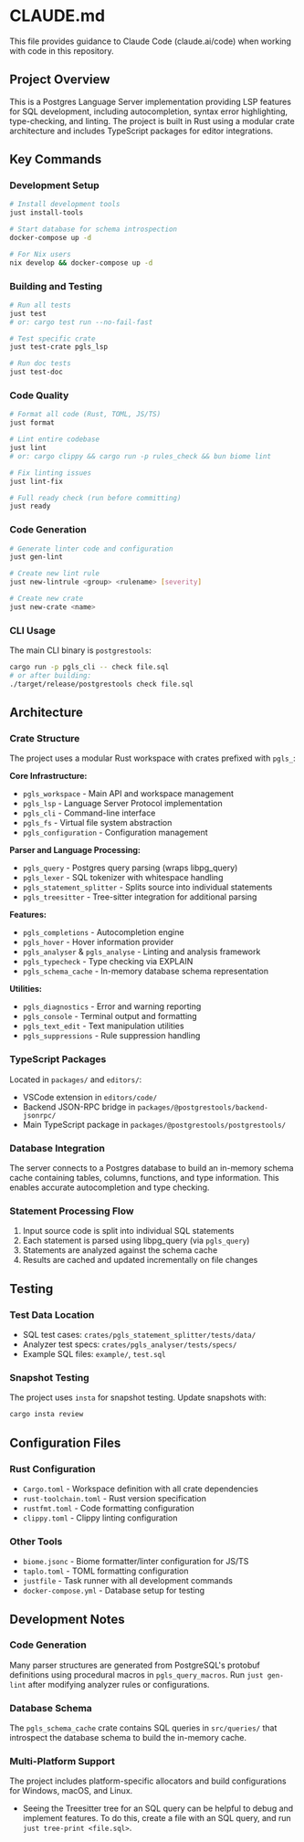# CLAUDE.md

This file provides guidance to Claude Code (claude.ai/code) when working with code in this repository.

## Project Overview

This is a Postgres Language Server implementation providing LSP features for SQL development, including autocompletion, syntax error highlighting, type-checking, and linting. The project is built in Rust using a modular crate architecture and includes TypeScript packages for editor integrations.

## Key Commands

### Development Setup
```bash
# Install development tools
just install-tools

# Start database for schema introspection
docker-compose up -d

# For Nix users
nix develop && docker-compose up -d
```

### Building and Testing
```bash
# Run all tests
just test
# or: cargo test run --no-fail-fast

# Test specific crate
just test-crate pgls_lsp

# Run doc tests
just test-doc
```

### Code Quality
```bash
# Format all code (Rust, TOML, JS/TS)
just format

# Lint entire codebase
just lint
# or: cargo clippy && cargo run -p rules_check && bun biome lint

# Fix linting issues
just lint-fix

# Full ready check (run before committing)
just ready
```

### Code Generation
```bash
# Generate linter code and configuration
just gen-lint

# Create new lint rule
just new-lintrule <group> <rulename> [severity]

# Create new crate
just new-crate <name>
```

### CLI Usage
The main CLI binary is `postgrestools`:
```bash
cargo run -p pgls_cli -- check file.sql
# or after building:
./target/release/postgrestools check file.sql
```

## Architecture

### Crate Structure
The project uses a modular Rust workspace with crates prefixed with `pgls_`:

**Core Infrastructure:**
- `pgls_workspace` - Main API and workspace management
- `pgls_lsp` - Language Server Protocol implementation  
- `pgls_cli` - Command-line interface
- `pgls_fs` - Virtual file system abstraction
- `pgls_configuration` - Configuration management

**Parser and Language Processing:**
- `pgls_query` - Postgres query parsing (wraps libpg_query)
- `pgls_lexer` - SQL tokenizer with whitespace handling
- `pgls_statement_splitter` - Splits source into individual statements
- `pgls_treesitter` - Tree-sitter integration for additional parsing

**Features:**
- `pgls_completions` - Autocompletion engine
- `pgls_hover` - Hover information provider
- `pgls_analyser` & `pgls_analyse` - Linting and analysis framework
- `pgls_typecheck` - Type checking via EXPLAIN
- `pgls_schema_cache` - In-memory database schema representation

**Utilities:**
- `pgls_diagnostics` - Error and warning reporting
- `pgls_console` - Terminal output and formatting
- `pgls_text_edit` - Text manipulation utilities
- `pgls_suppressions` - Rule suppression handling

### TypeScript Packages
Located in `packages/` and `editors/`:
- VSCode extension in `editors/code/`
- Backend JSON-RPC bridge in `packages/@postgrestools/backend-jsonrpc/`
- Main TypeScript package in `packages/@postgrestools/postgrestools/`

### Database Integration
The server connects to a Postgres database to build an in-memory schema cache containing tables, columns, functions, and type information. This enables accurate autocompletion and type checking.

### Statement Processing Flow
1. Input source code is split into individual SQL statements
2. Each statement is parsed using libpg_query (via `pgls_query`)
3. Statements are analyzed against the schema cache
4. Results are cached and updated incrementally on file changes

## Testing

### Test Data Location
- SQL test cases: `crates/pgls_statement_splitter/tests/data/`
- Analyzer test specs: `crates/pgls_analyser/tests/specs/`
- Example SQL files: `example/`, `test.sql`

### Snapshot Testing
The project uses `insta` for snapshot testing. Update snapshots with:
```bash
cargo insta review
```

## Configuration Files

### Rust Configuration
- `Cargo.toml` - Workspace definition with all crate dependencies
- `rust-toolchain.toml` - Rust version specification  
- `rustfmt.toml` - Code formatting configuration
- `clippy.toml` - Clippy linting configuration

### Other Tools
- `biome.jsonc` - Biome formatter/linter configuration for JS/TS
- `taplo.toml` - TOML formatting configuration
- `justfile` - Task runner with all development commands
- `docker-compose.yml` - Database setup for testing

## Development Notes

### Code Generation
Many parser structures are generated from PostgreSQL's protobuf definitions using procedural macros in `pgls_query_macros`. Run `just gen-lint` after modifying analyzer rules or configurations.

### Database Schema
The `pgls_schema_cache` crate contains SQL queries in `src/queries/` that introspect the database schema to build the in-memory cache.

### Multi-Platform Support  
The project includes platform-specific allocators and build configurations for Windows, macOS, and Linux.
- Seeing the Treesitter tree for an SQL query can be helpful to debug and implement features. To do this, create a file with an SQL query, and run `just tree-print <file.sql>`.